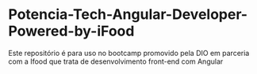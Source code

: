 # Potencia-Tech-Angular-Developer-Powered-by-iFood
Este repositório é para uso no bootcamp promovido pela DIO em parceria com a Ifood que trata de desenvolvimento front-end com Angular
